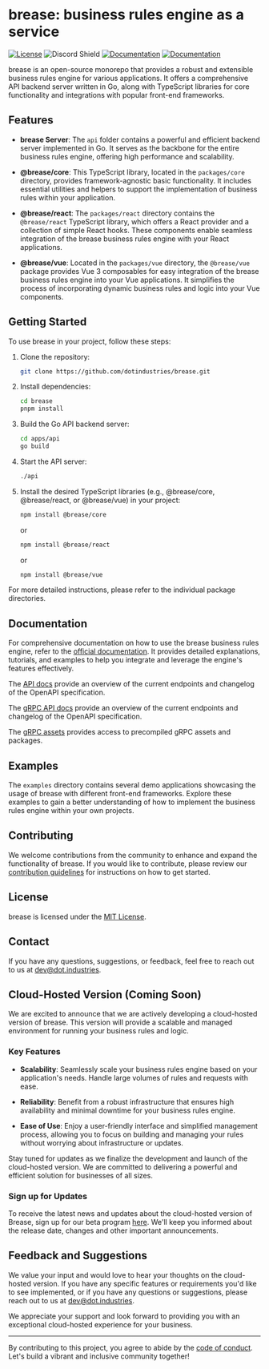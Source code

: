 # brease: business rules engine as a service

[![License](https://img.shields.io/badge/license-MIT-blue.svg)](https://github.com/dotindustries/brease/blob/master/LICENSE)
![Discord Shield](https://discordapp.com/api/guilds/1010058789812195408/widget.png?style=shield)
[![Documentation](https://img.shields.io/badge/Docs-openAPI-blue)](https://openapi.docs.brease.run)
[![Documentation](https://img.shields.io/badge/Docs-gRPC-blue)](https://grpc.docs.brease.run)

brease is an open-source monorepo that provides a robust and extensible business rules engine for various applications. It offers a comprehensive API backend server written in Go, along with TypeScript libraries for core functionality and integrations with popular front-end frameworks.

## Features

- **brease Server**: The `api` folder contains a powerful and efficient backend server implemented in Go. It serves as the backbone for the entire business rules engine, offering high performance and scalability.

- **@brease/core**: This TypeScript library, located in the `packages/core` directory, provides framework-agnostic basic functionality. It includes essential utilities and helpers to support the implementation of business rules within your application.

- **@brease/react**: The `packages/react` directory contains the `@brease/react` TypeScript library, which offers a React provider and a collection of simple React hooks. These components enable seamless integration of the brease business rules engine with your React applications.

- **@brease/vue**: Located in the `packages/vue` directory, the `@brease/vue` package provides Vue 3 composables for easy integration of the brease business rules engine into your Vue applications. It simplifies the process of incorporating dynamic business rules and logic into your Vue components.

## Getting Started

To use brease in your project, follow these steps:

1. Clone the repository:

   ```bash
   git clone https://github.com/dotindustries/brease.git
   ```

2. Install dependencies:

   ```bash
   cd brease
   pnpm install
   ```

3. Build the Go API backend server:

   ```bash
   cd apps/api
   go build
   ```

4. Start the API server:

   ```bash
   ./api
   ```

5. Install the desired TypeScript libraries (e.g., @brease/core, @brease/react, or @brease/vue) in your project:

   ```bash
   npm install @brease/core
   ```

   or

   ```bash
   npm install @brease/react
   ```

   or

   ```bash
   npm install @brease/vue
   ```

For more detailed instructions, please refer to the individual package directories.

## Documentation

For comprehensive documentation on how to use the brease business rules engine, refer to the [official documentation](https://docs.brease.run). It provides detailed explanations, tutorials, and examples to help you integrate and leverage the engine's features effectively.

The [API docs](https://openapi.docs.brease.run) provide an overview of the current endpoints and changelog of the OpenAPI specification.

The [gRPC API docs](https://grpc.docs.brease.run) provide an overview of the current endpoints and changelog of the OpenAPI specification.

The [gRPC assets](https://buf.build/dot/brease/assets/main) provides access to precompiled gRPC assets and packages.

## Examples

The `examples` directory contains several demo applications showcasing the usage of brease with different front-end frameworks. Explore these examples to gain a better understanding of how to implement the business rules engine within your own projects.

## Contributing

We welcome contributions from the community to enhance and expand the functionality of brease. If you would like to contribute, please review our [contribution guidelines](CONTRIBUTING.md) for instructions on how to get started.

## License

brease is licensed under the [MIT License](LICENSE).

## Contact

If you have any questions, suggestions, or feedback, feel free to reach out to us at dev@dot.industries.

## Cloud-Hosted Version (Coming Soon)

We are excited to announce that we are actively developing a cloud-hosted version of brease. This version will provide a scalable and managed environment for running your business rules and logic.

### Key Features

- **Scalability**: Seamlessly scale your business rules engine based on your application's needs. Handle large volumes of rules and requests with ease.

- **Reliability**: Benefit from a robust infrastructure that ensures high availability and minimal downtime for your business rules engine.

- **Ease of Use**: Enjoy a user-friendly interface and simplified management process, allowing you to focus on building and managing your rules without worrying about infrastructure or updates.

Stay tuned for updates as we finalize the development and launch of the cloud-hosted version. We are committed to delivering a powerful and efficient solution for businesses of all sizes.

### Sign up for Updates

To receive the latest news and updates about the cloud-hosted version of Brease, sign up for our beta program [here](https://wzxsuckvz0r.typeform.com/to/wg5XIMOb). We'll keep you informed about the release date, changes and other important announcements.

## Feedback and Suggestions

We value your input and would love to hear your thoughts on the cloud-hosted version. If you have any specific features or requirements you'd like to see implemented, or if you have any questions or suggestions, please reach out to us at dev@dot.industries.

We appreciate your support and look forward to providing you with an exceptional cloud-hosted experience for your business.

---

By contributing to this project, you agree to abide by the [code of conduct](CODE_OF_CONDUCT.md). Let's build a vibrant and inclusive community together!
